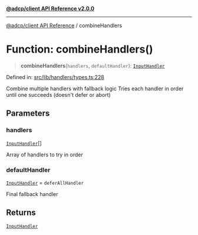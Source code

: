 [**@adcp/client API Reference v2.0.0**](../README.md)

***

[@adcp/client API Reference](../README.md) / combineHandlers

# Function: combineHandlers()

> **combineHandlers**(`handlers`, `defaultHandler`): [`InputHandler`](../type-aliases/InputHandler.md)

Defined in: [src/lib/handlers/types.ts:228](https://github.com/adcontextprotocol/adcp-client/blob/add23254eadaef025ae9fbe49b40948f459b98ff/src/lib/handlers/types.ts#L228)

Combine multiple handlers with fallback logic
Tries each handler in order until one succeeds (doesn't defer or abort)

## Parameters

### handlers

[`InputHandler`](../type-aliases/InputHandler.md)[]

Array of handlers to try in order

### defaultHandler

[`InputHandler`](../type-aliases/InputHandler.md) = `deferAllHandler`

Final fallback handler

## Returns

[`InputHandler`](../type-aliases/InputHandler.md)
